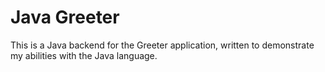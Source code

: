 # Java Greeter

This is a Java backend for the Greeter application, written to demonstrate my abilities with the Java language.
